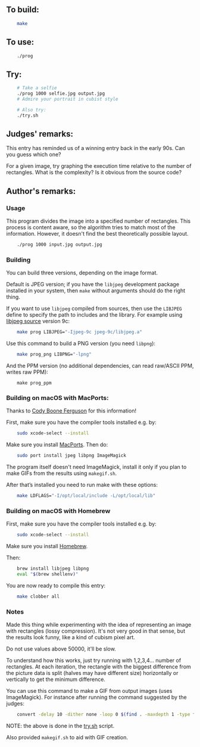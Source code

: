 ## To build:

```sh
    make
```


## To use:

```sh
    ./prog
```


## Try:

```sh
    # Take a selfie
    ./prog 1000 selfie.jpg output.jpg
    # Admire your portrait in cubist style

    # Also try:
    ./try.sh
```


## Judges' remarks:

This entry has reminded us of a winning entry back in the early 90s. Can you
guess which one?

For a given image, try graphing the execution time relative to the number of
rectangles.  What is the complexity? Is it obvious from the source code?


## Author's remarks:

### Usage

This program divides the image into a specified number of rectangles. This
process is content aware, so the algorithm tries to match most of the information.
However, it doesn't find the best theoretically possible layout.

```sh
    ./prog 1000 input.jpg output.jpg
```

### Building

You can build three versions, depending on the image format.

Default is JPEG version; if you have the `libjpeg` development package installed
in your system, then `make` without arguments should do the right thing.

If you want to use `libjpeg` compiled from sources, then use the `LIBJPEG` define to
specify the path to includes and the library.  For example using
[libjpeg source](https://mac-dev-env.patrickbougie.com/libjpeg/) version 9c:

```sh
    make prog LIBJPEG="-Ijpeg-9c jpeg-9c/libjpeg.a"
```

Use this command to build a PNG version (you need `libpng`):

```sh
    make prog_png LIBPNG="-lpng"
```

And the PPM version (no additional dependencies, can read raw/ASCII PPM, writes
raw PPM):

```
    make prog_ppm
```

### Building on macOS with MacPorts:

Thanks to [Cody Boone Ferguson](../../authors.html#Cody_Boone_Ferguson) for this
information!

First, make sure you have the compiler tools installed e.g. by:

```sh
    sudo xcode-select --install
```

Make sure you install [MacPorts](https://www.macports.org/install.php). Then do:

```sh
    sudo port install jpeg libpng ImageMagick
```

The program itself doesn't need ImageMagick, install it only if you plan to make
GIFs from the results using `makegif.sh`.

After that’s installed you need to run make with these options:

```sh
    make LDFLAGS="-I/opt/local/include -L/opt/local/lib"
```

### Building on macOS with Homebrew

First, make sure you have the compiler tools installed e.g. by:

```sh
    sudo xcode-select --install
```

Make sure you install [Homebrew](https://brew.sh).

Then:

```sh
    brew install libjpeg libpng
    eval "$(brew shellenv)"
```

You are now ready to compile this entry:

```sh
    make clobber all
```


### Notes

Made this thing while experimenting with the idea of representing an image with
rectangles (lossy compression). It's not very good in that sense, but the
results look funny, like a kind of cubism pixel art.

Do not use values above 50000, it'll be slow.

To understand how this works, just try running with 1,2,3,4... number of
rectangles. At each iteration, the rectangle with the biggest difference from
the picture data is split (halves may have different size) horizontally or
vertically to get the minimum difference.

You can use this command to make a GIF from output images (uses ImageMagick).
For instance after running the command suggested by the judges:

```sh
    convert -delay 10 -dither none -loop 0 $(find . -maxdepth 1 -type f -name '*jpg' | sort -V) $(find . -maxdepth 1 -type f -name '*jpg' | sort -rV) +map out.gif
```

NOTE: the above is done in the [try.sh](try.sh) script.

Also provided `makegif.sh` to aid with GIF creation.

<!--

    Copyright © 1984-2024 by Landon Curt Noll. All Rights Reserved.

    You are free to share and adapt this file under the terms of this license:

	Creative Commons Attribution-ShareAlike 4.0 International (CC BY-SA 4.0)

    For more information, see:

	https://creativecommons.org/licenses/by-sa/4.0/

-->
